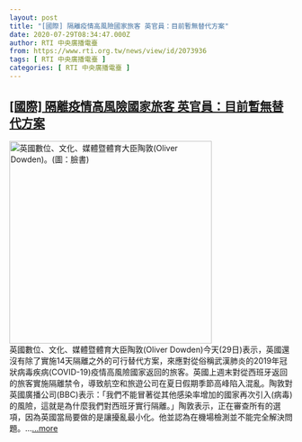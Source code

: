 ```yaml
---
layout: post
title: "[國際] 隔離疫情高風險國家旅客 英官員：目前暫無替代方案"
date: 2020-07-29T08:34:47.000Z
author: RTI 中央廣播電臺
from: https://www.rti.org.tw/news/view/id/2073936
tags: [ RTI 中央廣播電臺 ]
categories: [ RTI 中央廣播電臺 ]
---
```

<!--1596011687000-->
[[國際] 隔離疫情高風險國家旅客 英官員：目前暫無替代方案](https://www.rti.org.tw/news/view/id/2073936)
------

<div>
<img src="https://static.rti.org.tw/assets/thumbnails/2020/07/29/d8992f99ca1583dbda62d11adf2d804e.jpg" width="360" alt="英國數位、文化、媒體暨體育大臣陶敦(Oliver Dowden)。(圖：臉書)" title="英國數位、文化、媒體暨體育大臣陶敦(Oliver Dowden)。(圖：臉書)"><br>英國數位、文化、媒體暨體育大臣陶敦(Oliver Dowden)今天(29日)表示，英國還沒有除了實施14天隔離之外的可行替代方案，來應對從俗稱武漢肺炎的2019年冠狀病毒疾病(COVID-19)疫情高風險國家返回的旅客。英國上週末對從西班牙返回的旅客實施隔離禁令，導致航空和旅遊公司在夏日假期季節高峰陷入混亂。陶敦對英國廣播公司(BBC)表示：「我們不能冒著從其他感染率增加的國家再次引入(病毒)的風險，這就是為什麼我們對西班牙實行隔離。」陶敦表示，正在審查所有的選項，因為英國當局要做的是讓擾亂最小化。他並認為在機場檢測並不能完全解決問題。...<a target="_blank" href="https://www.rti.org.tw/news/view/id/2073936">...more</a>
</div>
